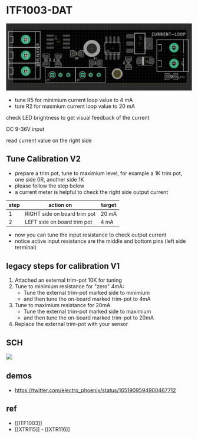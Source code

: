 

# ITF1003-DAT



![](52-18-17-31-03-2023.png)

- tune R5 for minimium current loop value to 4 mA
- ture R2 for maxmium current loop value to 20 mA

check LED brightness to get visual feedback of the current

DC 9-36V input

read current value on the right side 

## Tune Calibration V2
- prepare a trim pot, tune to maximium level, for example a 1K trim pot, one side 0R, another side 1K
- please follow the step below 
- a current meter is helpful to check the right side output current 

| step | action on                    | target |
| ---- | ---------------------------- | ------ |
| 1    | RIGHT side on board trim pot | 20 mA  |
| 2    | LEFT side on board trim pot  | 4  mA  |

- now you can tune the input resistance to check output current 
- notice active input resistance are the middle and bottom pins (left side terminal)


## legacy steps for calibration V1

1. Attached an external trim-pot 10K for tuning
2. Tune to minimium resistance for "zero" 4mA:
    - Tune the external trim-pot marked side to minimium
    - and then tune the on-board marked trim-pot to 4mA
3. Tune to maximium resistance for 20mA
    - Tune the external trim-pot marked side to maximium
    - and then tune the on-board marked trim-pot to 20mA
4. Replace the external trim-pot with your sensor



## SCH 

![](2025-02-02-17-36-47.png)


## demos 
- https://twitter.com/electro_phoenix/status/1651909594900467712 



## ref 
- [[ITF1003]]
- [[XTR115]] - [[XTR116]]


